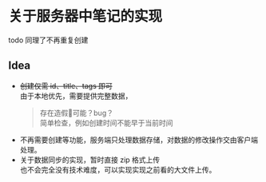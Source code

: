 # 关于服务器中笔记的实现
todo 同理了不再重复创建
## Idea
* ~~创建仅需 id、title、tags 即可~~\
	由于本地优先，需要提供完整数据，
	> 存在造假🐓可能？bug？\
	简单检查，例如创建时间不能早于当前时间
* 不再需要创建等功能，服务端只处理数据存储，对数据的修改操作交由客户端处理。
* 关于数据同步的实现，暂时直接 zip 格式上传\
	也不会完全没有技术难度，可以实现实现之前看的大文件上传。

